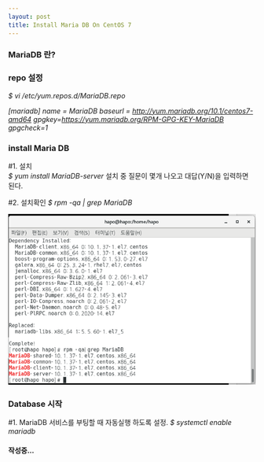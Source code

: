 ```yaml
---
layout: post
title: Install Maria DB On CentOS 7
---
```


### MariaDB 란?
[Maria DB Wiki]: https://ko.wikipedia.org/wiki/MariaDB


### repo 설정

*$ vi /etc/yum.repos.d/MariaDB.repo*


*[mariadb]*
*name = MariaDB*
*baseurl = http://yum.mariadb.org/10.1/centos7-amd64*
*gpgkey=https://yum.mariadb.org/RPM-GPG-KEY-MariaDB*
*gpgcheck=1*


### install Maria DB
#1. 설치  
*$ yum install MariaDB-server*
설치 중 질문이 몇개 나오고 대답(Y/N)을 입력하면 된다.

#2. 설치확인
*$ rpm -qa | grep MariaDB*

![image](https://github.com/JWHAPO/jwhapo.github.io/blob/master/images/install_mariadb/sc2.png?raw=true)

### Database  시작 

#1. MariaDB 서비스를 부팅할 때 자동실행 하도록 설정.
*$ systemctl enable mariadb*

#### 작성중...

